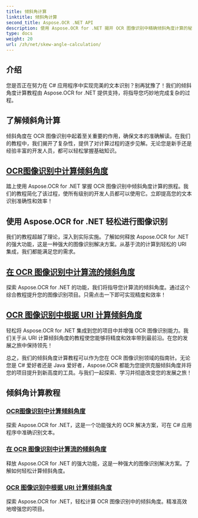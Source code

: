```yaml
---
title: 倾斜角计算
linktitle: 倾斜角计算
second_title: Aspose.OCR .NET API
description: 使用 Aspose.OCR for .NET 揭开 OCR 图像识别中精确倾斜角度计算的秘密。轻松提高项目的精度和效率。
type: docs
weight: 20
url: /zh/net/skew-angle-calculation/
---
```

## 介绍

您是否正在努力在 C# 应用程序中实现完美的文本识别？别再犹豫了！我们的倾斜角度计算教程由 Aspose.OCR for .NET 提供支持，将指导您巧妙地完成复杂的过程。

## 了解倾斜角计算
倾斜角度在 OCR 图像识别中起着至关重要的作用，确保文本的准确解读。在我们的教程中，我们揭开了复杂性，提供了对计算过程的逐步见解。无论您是新手还是经验丰富的开发人员，都可以轻松掌握基础知识。

## [OCR图像识别中计算倾斜角度](./calculate-skew-angle/)
踏上使用 Aspose.OCR for .NET 掌握 OCR 图像识别中倾斜角度计算的旅程。我们的教程简化了该过程，使所有级别的开发人员都可以使用它。立即提高您的文本识别准确性和效率！

## 使用 Aspose.OCR for .NET 轻松进行图像识别
我们的教程超越了理论，深入到实际实施。了解如何释放 Aspose.OCR for .NET 的强大功能，这是一种强大的图像识别解决方案。从基于流的计算到轻松的 URI 集成，我们都能满足您的需求。

## [在 OCR 图像识别中计算流的倾斜角度](./calculate-skew-angle-from-stream/)
探索 Aspose.OCR for .NET 的功能，我们将指导您计算流的倾斜角度。通过这个综合教程提升您的图像识别项目。只需点击一下即可实现精度和效率！

## [OCR 图像识别中根据 URI 计算倾斜角度](./calculate-skew-angle-from-uri/)
轻松将 Aspose.OCR for .NET 集成到您的项目中并增强 OCR 图像识别能力。我们关于从 URI 计算倾斜角度的教程使您能够将精度和效率带到最前沿。在您的发展之旅中保持领先！

总之，我们的倾斜角度计算教程可以作为您在 OCR 图像识别领域的指南针。无论您是 C# 爱好者还是 Java 爱好者，Aspose.OCR 都能为您提供克服倾斜角度并将您的项目提升到新高度的工具。与我们一起探索、学习并彻底改变您的发展之旅！
## 倾斜角计算教程
### [OCR图像识别中计算倾斜角度](./calculate-skew-angle/)
探索 Aspose.OCR for .NET，这是一个功能强大的 OCR 解决方案，可在 C# 应用程序中准确识别文本。
### [在 OCR 图像识别中计算流的倾斜角度](./calculate-skew-angle-from-stream/)
释放 Aspose.OCR for .NET 的强大功能，这是一种强大的图像识别解决方案。了解如何轻松计算倾斜角度。
### [OCR 图像识别中根据 URI 计算倾斜角度](./calculate-skew-angle-from-uri/)
探索 Aspose.OCR for .NET，轻松计算 OCR 图像识别中的倾斜角度。精准高效地增强您的项目。